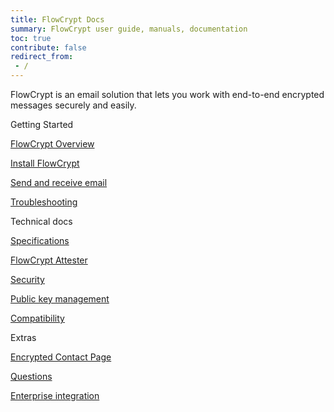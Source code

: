 ```yaml
---
title: FlowCrypt Docs
summary: FlowCrypt user guide, manuals, documentation
toc: true
contribute: false
redirect_from:
 - /
---
```


FlowCrypt is an email solution that lets you work with end-to-end encrypted messages securely and easily.

<div class="container">
  <div class="row display-flex">
    <div class="col-xs-12 col-sm-6 col-lg-4">
      <p class="landing-column-title">Getting Started</p>
      <div class="landing-column-content">
        <p><a href="guide/overview.html">FlowCrypt Overview</a></p>
        <p><a href="guide/setup/install.html">Install FlowCrypt</a></p>
        <p><a href="guide/send-and-receive/">Send and receive email</a></p>
        <p><a href="guide/troubleshoot">Troubleshooting</a></p>
      </div>
    </div>
    <div class="col-xs-12 col-sm-6 col-lg-4">
      <p class="landing-column-title">Technical docs</p>
      <div class="landing-column-content">
        <p><a href="tbd">Specifications</a></p>
        <p><a href="tbd">FlowCrypt Attester</a></p>
        <p><a href="tbd">Security</a></p>
        <p><a href="tbd">Public key management</a></p>
        <p><a href="tbd">Compatibility</a></p>
      </div>
    </div>
    <div class="col-xs-12 col-sm-6 col-lg-4">
      <p class="landing-column-title">Extras</p>
      <div class="landing-column-content">
        <p><a href="tbd">Encrypted Contact Page</a></p>
        <p><a href="tbd">Questions</a></p>
        <p><a href="tbd">Enterprise integration</a></p>
      </div>
    </div>
  </div>
</div>
